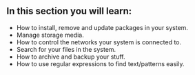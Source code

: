 ## In this section you will learn:
- How to install, remove and update packages in your system.
- Manage storage media.
- How to control the networks your system is connected to.
- Search for your files in the system.
- How to archive and backup your stuff.
- How to use regular expressions to find text/patterns easily.